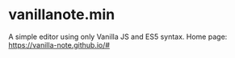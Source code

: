 # vanillanote.min
A simple editor using only Vanilla JS and ES5 syntax.
Home page: https://vanilla-note.github.io/#
